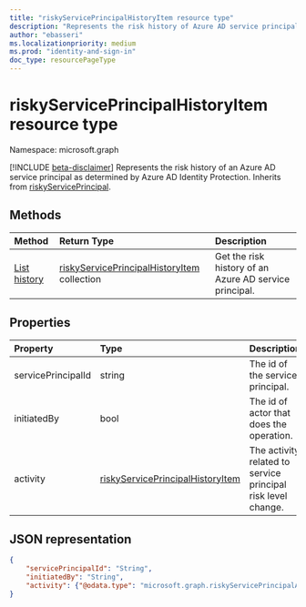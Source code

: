 ```yaml
---
title: "riskyServicePrincipalHistoryItem resource type"
description: "Represents the risk history of Azure AD service principals"
author: "ebasseri"
ms.localizationpriority: medium
ms.prod: "identity-and-sign-in"
doc_type: resourcePageType
---
```


# riskyServicePrincipalHistoryItem resource type

Namespace: microsoft.graph

[!INCLUDE [beta-disclaimer](../../includes/beta-disclaimer.md)]
Represents the risk history of an Azure AD service principal as determined by Azure AD Identity Protection. Inherits from [riskyServicePrincipal](riskyserviceprincipal.md).

## Methods

| Method   | Return Type|Description|
|:---------------|:--------|:----------|
|[List history](../api/riskyserviceprincipal-list-history.md) | [riskyServicePrincipalHistoryItem](riskyserviceprincipalhistoryitem.md) collection|Get the risk history of an Azure AD service principal.|


## Properties

| Property       | Type    | Description |
|:---------------|:--------|:------------|
| servicePrincipalId         | string  | The id of the service principal. |
| initiatedBy    | bool    | The id of actor that does the operation. |
| activity       | [riskyServicePrincipalHistoryItem](riskyserviceprincipalactivity.md)| The activity related to service principal risk level change. | 

## JSON representation

<!-- {
  "blockType": "resource",
  "optionalProperties": [ ],
  "@odata.type": "microsoft.graph.riskyServicePrincipalHistoryItem",
  "baseType": "microsoft.graph.riskyServicePrincipal"
}-->

```json
{
    "servicePrincipalId": "String",
    "initiatedBy": "String",
    "activity": {"@odata.type": "microsoft.graph.riskyServicePrincipalActivity"}
}
```


<!--
{
  "type": "#page.annotation",
  "description": "riskyServicePrincipalHistoryItem resource type",
  "keywords": "",
  "section": "documentation",
  "tocPath": "",
  "suppressions": [
   
  ]
}
-->
